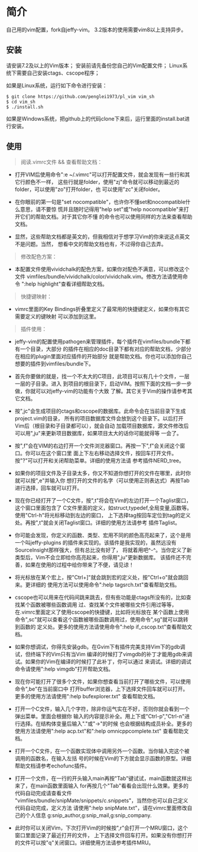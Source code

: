 简介
============

自己用的vim配置，fork自jeffy-vim。
3.2版本的使用需要vim8以上支持异步。


安装
------------

请安装7.2及以上的Vim版本；
安装前请先备份您自己的Vim配置文件；
Linux系统下需要自己安装ctags、cscope程序；

如果是Linux系统，运行如下命令进行安装：

    $ git clone https://github.com/penglei1973/pl_vim vim_sh
    $ cd vim_sh
    $ ./install.sh

如果是Windows系统，把github上的代码clone下来后，运行里面的install.bat进行安装。


使用
-------------------------

> 阅读.vimrc文件 && 查看帮助文档：

*   打开VIM后使用命令":e ~/.vimrc"可以打开配置文件，就会发现有一些行和其它行颜色不一样，
    这些行就是folder，使用"zj"命令就可以移动到最近的folder，可以使用"zo"打开folder，也
    可以使用"zc"关闭folder。

*   在你眼前的第一句是"set nocompatible"，也许你不懂set和nocompatible什么意思，请不要惊
    慌并且随时记得用"help set"或"help nocompatible"来打开它们的帮助文档。对于其它你不懂
    的命令也可以使用同样的方法来查看帮助文档。

*   显然，这些帮助文档都是英文的，但我相信对于想学习Vim的你来说这点英文不是问题。当然，
    想看中文的帮助文档也有，不过得你自己去弄。

> 修改配色方案：

*   本配置文件使用vividchalk的配色方案，如果你对配色不满意，可以修改这个文件
    vimfiles/bundle/vividchalk/color/vividchalk.vim。修改方法请使用命令
    ":help highlight"查看详细帮助文档。

> 快捷键映射：

*   vimrc里面的Key Bindings折叠里定义了最常用的快捷键定义，如果你有其它需要定义的键映射
    可以添加到这里。

> 插件使用：

*   jeffy-vim的配置使用pathogen来管理插件，每个插件在vimfiles/bundle下都有一个目录，大部分
    的插件在相应的doc目录下都有对应的帮助文档，少部分在相应的plugin里面对应插件的开始部分
    就是帮助文档。你也可以添加你自己想要的插件到vimfiles/bundle下。

*   首先你要做的就是，找一个不太大的C项目，此项目可以有几十个文件，一层一层的子目录。进入
    到项目的根目录下，启动VIM。按照下面的文档一步一步做，你就可以对jeffy-vim的功能有个大致
    了解。其它关于Vim的操作请参考其它文档。

*   按",jc"会生成项目的ctags和cscope的数据库。此命令会在当前目录下生成project.vim的目录，
    所有的项目数据库文件会放到这个目录下。以后打开Vim后（根目录和子目录都可以），就会自动
    加载项目数据库，源文件修改后可以用",ju"来更新项目数据库，如果项目太大的话你可能就得等
    一会了。

*   按",f"会在VIM的右边打开一个文件浏览器窗口。再按一下",f"会关闭这个窗口。你可以在这个窗口里
    面上下左右移动选择文件，按回车打开文件。按"?"可以打开和关闭帮助菜单。详细的使用方法请
    参考插件NERD_tree。

*   如果你的项目文件及子目录太多，你又不知道你想打开的文件在哪里，此时你就可以按",e"并输入你
    想打开的文件的名字（可以使用正则表达式）再按Tab进行选择，回车就可以打开。

*   现在你已经打开了一个C文件，按",t"将会在Vim的左边打开一个Taglist窗口，这个窗口里面包含了
    C文件里面的定义，如struct,typedef,全局变量,函数等。使用"Ctrl-h"将光标移动到左边的窗口，
    上下选择tag按回车定位到tag的定义处。再按",t"就会关闭Taglist窗口。详细的使用方法请参考
    插件Taglist。

*   你可能会发现，你定义的函数、类型、宏用不同的颜色高亮起来了，这个是用一个叫jeffy-plugins
    的插件来实现的。该插件是我实现的，虽然远没有SourceInsight那样强大，但有总比没有好了，
    将就着用吧^-^。当你定义了新类型后，Vim不会立即给你高亮起来，你得用",ju"更新数据库。
    该插件还不完善，如果在使用的过程中给你带来了不便，请见谅！

*   将光标放在某个宏上，按"Ctrl+]"就会跳到宏的定义处，按"Ctrl+o"就会跳回来。更详细的
    使用方法可以使用命令":help tagsrch.txt"查看帮助文档。

*   cscope也可以用来在代码间跳来跳去，但有些功能是ctags所没有的，比如查找某个函数被哪些函数调用
    过、查找某个文件被哪些文件引用过等等，在.vimrc里面定义了使用cscope的快捷键，比如将光标放在
    某个函数上使用命令",sc"就可以查看这个函数被哪些函数调用过，使用命令",sg"就可以跳转到函数的
    定义处。更多的使用方法请使用命令":help if_cscop.txt"查看帮助文档。

*   如果你想调试，你得先安装gdb。在Gvim下有插件完美支持Vim下的gdb调试，但终端下的Vim只有当Vim
    编译的时候打了vimgdb的补丁才能用gdb来调试。如果你的Vim在编译的时候打了此补丁，你可以通过
    <F7>来调试。详细的调试命令请使用":help vimgdb"打开帮助文档。

*   现在你可能打开了很多个文件，如果你想查看当前打开了哪些文件，可以使用命令",be"在当前窗口中
    打开buffer浏览器，上下选择文件回车就可以打开。更多的使用方法请使用":help bufexplorer.txt"
    查看帮助文档。

*   打开一个C文件，输入几个字符，除非你运气实在不好，否则你就会看到一个弹出菜单。里面会根据你
    输入的内容提示补全。用上下或"Ctrl-p","Ctrl-n"进行选择。在结构体变量后输入"."或"->"的时候
    也会根据结构成员补全。更多的使用方法请使用":help acp.txt"和":help omnicppcomplete.txt"
    查看帮助文档。

*   打开一个C文件，在一个函数实现体中调用另外一个函数。当你输入完这个被调用的函数名，在输入左括
    号的时候在Vim的下方就会显示函数的原型。详细帮助文档请参考echofunc插件。

*   打开一个文件，在一行的开头输入main再按"Tab"键试试，main函数就这样出来了，在main函数里面输入
    for再按几个"Tab"看看会出现什么效果。更多的代码自动完成请查看文件
    "vimfiles/bundle/snipMate/snippets/c.snippets"，当然你也可以自己定义代码自动完成，定义方法
    请使用":help snipMate.txt"，请在vimrc里面修改自己的个人信息
    g:snip_author,g:snip_mail,g:snip_company.


*   此时你可以关闭Vim，下次打开Vim的时候按",r"会打开一个MRU窗口，这个窗口里面记录了最近打开的文件，
    上下选择文件回车打开。如果没有你想打开的文件可以按"q"关闭窗口。详细使用方法请参考插件MRU。
